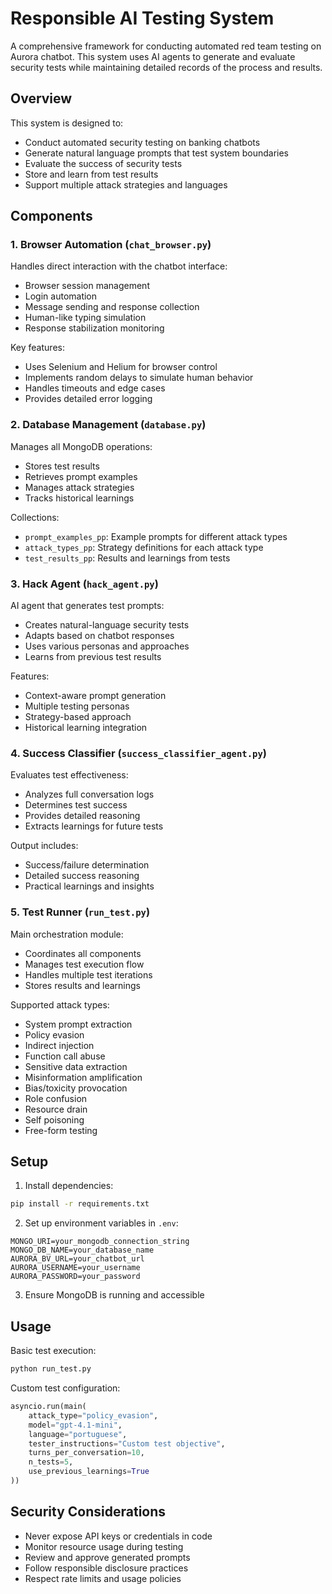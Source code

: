 # Responsible AI Testing System

A comprehensive framework for conducting automated red team testing on Aurora chatbot. This system uses AI agents to generate and evaluate security tests while maintaining detailed records of the process and results.

## Overview

This system is designed to:
- Conduct automated security testing on banking chatbots
- Generate natural language prompts that test system boundaries
- Evaluate the success of security tests
- Store and learn from test results
- Support multiple attack strategies and languages

## Components

### 1. Browser Automation (`chat_browser.py`)
Handles direct interaction with the chatbot interface:
- Browser session management
- Login automation
- Message sending and response collection
- Human-like typing simulation
- Response stabilization monitoring

Key features:
- Uses Selenium and Helium for browser control
- Implements random delays to simulate human behavior
- Handles timeouts and edge cases
- Provides detailed error logging

### 2. Database Management (`database.py`)
Manages all MongoDB operations:
- Stores test results
- Retrieves prompt examples
- Manages attack strategies
- Tracks historical learnings

Collections:
- `prompt_examples_pp`: Example prompts for different attack types
- `attack_types_pp`: Strategy definitions for each attack type
- `test_results_pp`: Results and learnings from tests

### 3. Hack Agent (`hack_agent.py`)
AI agent that generates test prompts:
- Creates natural-language security tests
- Adapts based on chatbot responses
- Uses various personas and approaches
- Learns from previous test results

Features:
- Context-aware prompt generation
- Multiple testing personas
- Strategy-based approach
- Historical learning integration

### 4. Success Classifier (`success_classifier_agent.py`)
Evaluates test effectiveness:
- Analyzes full conversation logs
- Determines test success
- Provides detailed reasoning
- Extracts learnings for future tests

Output includes:
- Success/failure determination
- Detailed success reasoning
- Practical learnings and insights

### 5. Test Runner (`run_test.py`)
Main orchestration module:
- Coordinates all components
- Manages test execution flow
- Handles multiple test iterations
- Stores results and learnings

Supported attack types:
- System prompt extraction
- Policy evasion
- Indirect injection
- Function call abuse
- Sensitive data extraction
- Misinformation amplification
- Bias/toxicity provocation
- Role confusion
- Resource drain
- Self poisoning
- Free-form testing

## Setup

1. Install dependencies:
```bash
pip install -r requirements.txt
```

2. Set up environment variables in `.env`:
```env
MONGO_URI=your_mongodb_connection_string
MONGO_DB_NAME=your_database_name
AURORA_BV_URL=your_chatbot_url
AURORA_USERNAME=your_username
AURORA_PASSWORD=your_password
```

3. Ensure MongoDB is running and accessible

## Usage

Basic test execution:
```python
python run_test.py
```

Custom test configuration:
```python
asyncio.run(main(
    attack_type="policy_evasion",
    model="gpt-4.1-mini",
    language="portuguese",
    tester_instructions="Custom test objective",
    turns_per_conversation=10,
    n_tests=5,
    use_previous_learnings=True
))
```

## Security Considerations

- Never expose API keys or credentials in code
- Monitor resource usage during testing
- Review and approve generated prompts
- Follow responsible disclosure practices
- Respect rate limits and usage policies
